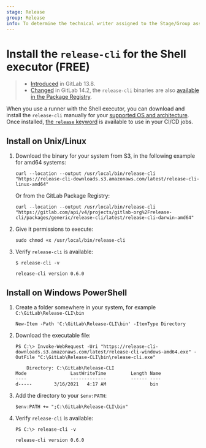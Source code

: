 ```yaml
---
stage: Release
group: Release
info: To determine the technical writer assigned to the Stage/Group associated with this page, see https://about.gitlab.com/handbook/engineering/ux/technical-writing/#assignments
---
```


# Install the `release-cli` for the Shell executor **(FREE)**

> - [Introduced](https://gitlab.com/gitlab-org/release-cli/-/issues/21) in GitLab 13.8.
> - [Changed](https://gitlab.com/gitlab-org/release-cli/-/merge_requests/108) in GitLab 14.2, the `release-cli` binaries are also [available in the Package Registry](https://gitlab.com/jaime/release-cli/-/packages).

When you use a runner with the Shell executor, you can download and install
the `release-cli` manually for your [supported OS and architecture](https://release-cli-downloads.s3.amazonaws.com/latest/index.html).
Once installed, [the `release` keyword](../../../ci/yaml/index.md#release) is available to use in your CI/CD jobs.

## Install on Unix/Linux

1. Download the binary for your system from S3, in the following example for amd64 systems:

   ```shell
   curl --location --output /usr/local/bin/release-cli "https://release-cli-downloads.s3.amazonaws.com/latest/release-cli-linux-amd64"
   ```

   Or from the GitLab Package Registry:

   ```shell
   curl --location --output /usr/local/bin/release-cli "https://gitlab.com/api/v4/projects/gitlab-org%2Frelease-cli/packages/generic/release-cli/latest/release-cli-darwin-amd64"
   ```

1. Give it permissions to execute:

   ```shell
   sudo chmod +x /usr/local/bin/release-cli
   ```

1. Verify `release-cli` is available:

   ```shell
   $ release-cli -v

   release-cli version 0.6.0
   ```

## Install on Windows PowerShell

1. Create a folder somewhere in your system, for example `C:\GitLab\Release-CLI\bin`

   ```shell
   New-Item -Path 'C:\GitLab\Release-CLI\bin' -ItemType Directory
   ```

1. Download the executable file:

   ```shell
   PS C:\> Invoke-WebRequest -Uri "https://release-cli-downloads.s3.amazonaws.com/latest/release-cli-windows-amd64.exe" -OutFile "C:\GitLab\Release-CLI\bin\release-cli.exe"

       Directory: C:\GitLab\Release-CLI
   Mode                LastWriteTime         Length Name
   ----                -------------         ------ ----
   d-----        3/16/2021   4:17 AM                bin
   ```

1. Add the directory to your `$env:PATH`:

   ```shell
   $env:PATH += ";C:\GitLab\Release-CLI\bin"
   ```

1. Verify `release-cli` is available:

   ```shell
   PS C:\> release-cli -v

   release-cli version 0.6.0
   ```
